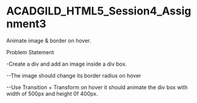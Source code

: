 # ACADGILD_HTML5_Session4_Assignment3
Animate image &amp; border on hover.

Problem Statement

-Create a div and add an image inside a div box.

--The image should change its border radius on hover

--Use Transition + Transform on hover it should animate the div box with width
  of 500px and height 0f 400px.
